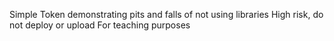 Simple Token demonstrating pits and falls of not using libraries
High risk, do not deploy or upload
For teaching purposes
